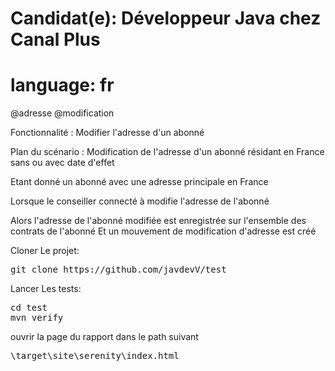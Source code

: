 # Candidat(e): Développeur Java chez Canal Plus

# language: fr

@adresse  @modification

Fonctionnalité :  Modifier l'adresse d'un abonné

Plan du scénario  : Modification de l'adresse d'un abonné résidant en France sans ou avec date d'effet

Etant  donné  un  abonné  avec  une  adresse principale <active> en France

Lorsque  le conseiller connecté à <canal> modifie l'adresse de l'abonné

Alors l'adresse de l'abonné modifiée est enregistrée sur l'ensemble des contrats de l'abonné Et un mouvement de modification d'adresse est créé

Cloner Le projet:
<pre>
git clone https://github.com/javdevV/test
</pre>

Lancer Les tests:
<pre>
cd test 
mvn verify
</pre>
ouvrir la page du rapport dans le path suivant
<pre>
\target\site\serenity\index.html
</pre>
